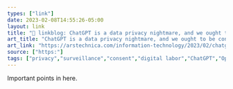 ```yaml
---
types: ["link"]
date: 2023-02-08T14:55:26-05:00
layout: link
title: "🔗 linkblog: ChatGPT is a data privacy nightmare, and we ought to be concerned | Ars Technica'"
art_title: "ChatGPT is a data privacy nightmare, and we ought to be concerned | Ars Technica"
art_link: "https://arstechnica.com/information-technology/2023/02/chatgpt-is-a-data-privacy-nightmare-and-you-ought-to-be-concerned/"
source: ["https:"]
tags: ["privacy","surveillance","consent","digital labor","ChatGPT","OpenAI"]
---
```

Important points in here.  
 
